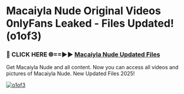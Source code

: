 # Macaiyla Nude Original Videos 0nlyFans Leaked - Files Updated! (o1of3)

<h3>🔴 CLICK HERE 🌐==►► <a href="https://tinyurl.com/4mcuefdz" rel="nofollow">Macaiyla Nude Updated Files</a></h3>

Get Macaiyla Nude and all content. Now you can access all videos and pictures of Macaiyla Nude. New Updated Files 2025!

[![o1of3](https://i.imgur.com/StAQSOY.gif)](https://tinyurl.com/4mcuefdz)
